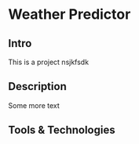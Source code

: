 # Weather Predictor

## Intro
This is a project nsjkfsdk

## Description
Some more text

## Tools & Technologies
